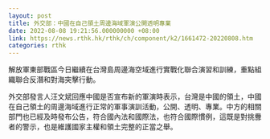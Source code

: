 ```yaml
---
layout: post
title: 外交部：中國在自己領土周邊海域軍演公開透明專業
date: 2022-08-08 19:21:56.000000000 +08:00
link: https://news.rthk.hk/rthk/ch/component/k2/1661472-20220808.htm
categories: rthk
---
```


解放軍東部戰區今日繼續在台灣島周邊海空域進行實戰化聯合演習和訓練，重點組織聯合反潛和對海突擊行動。

外交部發言人汪文斌回應中國是否宣布新的軍演時表示，台灣是中國的領土，中國在自己領土的周邊海域進行正常的軍事演訓活動，公開、透明、專業。中方的相關部門也已經及時發布公告，符合國內法和國際法，也符合國際慣例，這既是對挑釁者的警示，也是維護國家主權和領土完整的正當之舉。
